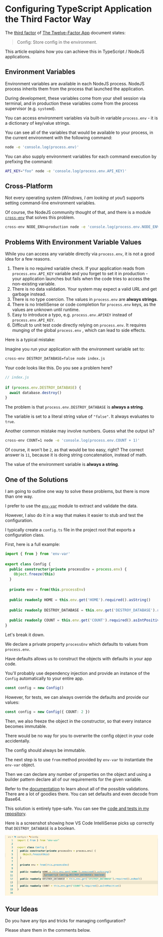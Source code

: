 # Configuring TypeScript Application the Third Factor Way

The [third factor](https://12factor.net/config) of [The Twelve-Factor App](https://12factor.net/) document states:

> Config: Store config in the environment.

This article explains how you can achieve this in TypeScript / NodeJS applications.

## Environment Variables

Environment variables are available in each NodeJS process. NodeJS process inherits them from the process that launched the application.

During development, these variables come from your shell session via terminal, and in production these variables come from the process supervisor (e.g. `systemd`).

You can access environment variables via built-in variable `process.env` - it is a dictionary of key/value strings.

You can see all of the variables that would be available to your process, in the current environment with the following command:

```sh
node -e 'console.log(process.env)'
```

You can also supply environment variables for each command execution by prefixing the command:

```sh
API_KEY="foo" node -e 'console.log(process.env.API_KEY)'
```

## Cross-Platform

Not every operating system (*Windows, I am looking at you!*) supports setting command-line environment variables.

Of course, the NodeJS community thought of that, and there is a module [`cross-env`](https://www.npmjs.com/package/cross-env) that solves this problem.

```sh
cross-env NODE_ENV=production node -e 'console.log(process.env.NODE_ENV)'
```

## Problems With Environment Variable Values

While you can access any variable directly via `process.env`, it is not a good idea for a few reasons.

1. There is no required variable check. If your application reads from `process.env.API_KEY` variable and you forget to set it in production - your application launches but fails when the code tries to access the non-existing variable.
2. There is no data validation. Your system may expect a valid URL and get garbage instead.
3. There is no type coercion. The values in `process.env` are **always strings**.
4. There is no IntelliSense or code completion for `process.env` keys, as the values are unknown until runtime.
5. Easy to introduce a typo, e.g. `process.env.APIKEY` instead of `process.env.API_KEY`.
6. Difficult to unit test code directly relying on `process.env`. It requires munging of the global `process.env` , which can lead to side effects.

Here is a typical mistake:

Imagine you run your application with the environment variable set to:

```sh
cross-env DESTROY_DATABASE=false node index.js
```

Your code looks like this. Do you see a problem here?

```js
// index.js

if (process.env.DESTROY_DATABASE) {
  await database.destroy()
}
```

The problem is that `process.env.DESTROY_DATABASE` is **always a string**.

The variable is set to a literal string value of `"false"`. It always evaluates to `true`.

Another common mistake may involve numbers. Guess what the output is?

```sh
cross-env COUNT=1 node -e 'console.log(process.env.COUNT + 1)'
```

Of course, it won't be `2`, as that would be too easy, right? The correct answer is `11`, because it is doing string concatenation, instead of math.

The value of the environment variable is **always a string**.

## One of the Solutions

I am going to outline one way to solve these problems, but there is more than one way.

I prefer to use the [`env-var`](https://www.npmjs.com/package/env-var) module to extract and validate the data.

However, I also do it in a way that makes it easier to stub and test the configuration.

I typically create a `config.ts` file in the project root that exports a configuration class.

First, here is a full example:

```typescript
import { from } from 'env-var'

export class Config {
  public constructor(private processEnv = process.env) {
    Object.freeze(this)
  }

  private env = from(this.processEnv)

  public readonly HOME = this.env.get('HOME').required().asString()

  public readonly DESTROY_DATABASE = this.env.get('DESTROY_DATABASE').required().asBool()

  public readonly COUNT = this.env.get('COUNT').required().asIntPositive()
}
```

Let's break it down.

We declare a private property `processEnv` which defaults to values from `process.env`.

Have defaults allows us to construct the objects with defaults in your app code.

You'll probably use dependency injection and provide an instance of the `Config` automatically to your entire app.

```typescript
const config = new Config()
```

However, for tests, we can always override the defaults and provide our values:

```typescript
const config = new Config({ COUNT: 2 })
```

Then, we also freeze the object in the constructor, so that every instance becomes immutable.

There would be no way for you to overwrite the config object in your code accidentally.

The config should always be immutable.

The next step is to use `from` method provided by `env-var` to instantiate the `env-var` object.

Then we can declare any number of properties on the object and using a builder pattern declare all of our requirements for the given variable.

Refer to the [documentation](https://www.npmjs.com/package/env-var) to learn about all of the possible validations. There are a lot of goodies there. You can set defaults and even decode from Base64.

This solution is entirely type-safe. You can see the [code and tests in my repository](https://github.com/moltar/typescript-12-factor).

Here is a screenshot showing how VS Code IntelliSense picks up correctly that `DESTROY_DATABASE` is a boolean.

![VS Code IntelliSense](./intellisense.png)

## Your Ideas

Do you have any tips and tricks for managing configuration?

Please share them in the comments below.